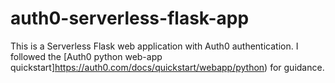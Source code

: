 # auth0-serverless-flask-app

This is a Serverless Flask web application with Auth0 authentication. I followed the [Auth0 python web-app quickstart]https://auth0.com/docs/quickstart/webapp/python) for guidance.
